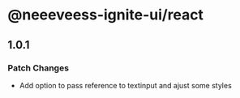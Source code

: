 # @neeeveess-ignite-ui/react

## 1.0.1

### Patch Changes

- Add option to pass reference to textinput and ajust some styles
